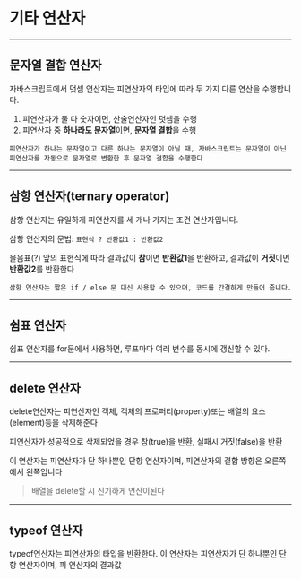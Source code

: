 # 기타 연산자

---

## 문자열 결합 연산자

자바스크립트에서 덧셈 연산자는 피연산자의 타입에 따라 두 가지 다른 연산을 수행합니다.

1. 피연산자가 둘 다 숫자이면, 산술연산자인 덧셈을 수행
2. 피연산자 중 **하나라도 문자열**이면, **문자열 결합**을 수행

```
피연산자가 하나는 문자열이고 다른 하나는 문자열이 아닐 때, 자바스크립트는 문자열이 아닌 피연산자를 자동으로 문자열로 변환한 후 문자열 결합을 수행한다
```

---

## 삼항 연산자(ternary operator)

삼항 연산자는 유일하게 피연산자를 세 개나 가지는 조건 연산자입니다.

삼항 연산자의 문법: `표현식 ? 반환값1 : 반환값2`

물음표(?) 앞의 표현식에 따라 결과값이 **참**이면 **반환값1**을 반환하고, 결과값이 **거짓**이면 **반환값2**를 반환한다

`삼항 연산자는 짧은 if / else 문 대신 사용할 수 있으며, 코드를 간결하게 만들어 줍니다.`

---

## 쉼표 연산자

쉼표 연산자를 for문에서 사용하면, 루프마다 여러 변수를 동시에 갱신할 수 있다.

---

## delete 연산자

delete연산자는 피연산자인 객체, 객체의 프로퍼티(property)또는 배열의 요소(element)등을 삭제해준다

피연산자가 성공적으로 삭제되었을 경우 참(true)을 반환, 실패시 거짓(false)을 반환

이 연산자는 피연산자가 단 하나뿐인 단항 연산자이며, 피연산자의 결합 방향은 오른쪽에서 왼쪽입니다

> 배열을 delete할 시 신기하게 연산이된다

---

## typeof 연산자

typeof연산자는 피연산자의 타입을 반환한다.
이 연산자는 피연산자가 단 하나뿐인 단항 연산자이며, 피 연산자의 결과값
